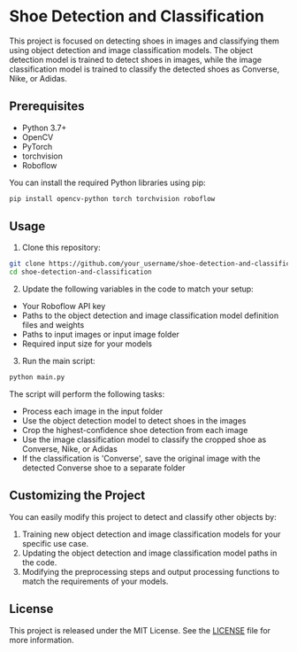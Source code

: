 # Shoe Detection and Classification

This project is focused on detecting shoes in images and classifying them using object detection and image classification models. The object detection model is trained to detect shoes in images, while the image classification model is trained to classify the detected shoes as Converse, Nike, or Adidas.

## Prerequisites

- Python 3.7+
- OpenCV
- PyTorch
- torchvision
- Roboflow

You can install the required Python libraries using pip:

```bash
pip install opencv-python torch torchvision roboflow
```

## Usage

1. Clone this repository:

```bash
git clone https://github.com/your_username/shoe-detection-and-classification.git
cd shoe-detection-and-classification
```

2. Update the following variables in the code to match your setup:

- Your Roboflow API key
- Paths to the object detection and image classification model definition files and weights
- Paths to input images or input image folder
- Required input size for your models

3. Run the main script:

```bash
python main.py
```

The script will perform the following tasks:

- Process each image in the input folder
- Use the object detection model to detect shoes in the images
- Crop the highest-confidence shoe detection from each image
- Use the image classification model to classify the cropped shoe as Converse, Nike, or Adidas
- If the classification is 'Converse', save the original image with the detected Converse shoe to a separate folder

## Customizing the Project

You can easily modify this project to detect and classify other objects by:

1. Training new object detection and image classification models for your specific use case.
2. Updating the object detection and image classification model paths in the code.
3. Modifying the preprocessing steps and output processing functions to match the requirements of your models.

## License

This project is released under the MIT License. See the [LICENSE](https://opensource.org/license/mit/) file for more information.
